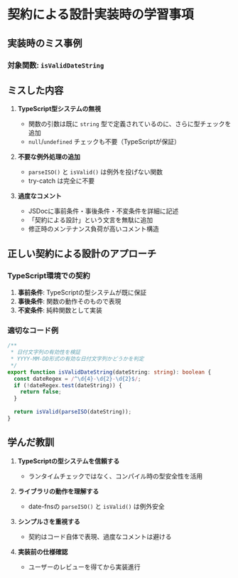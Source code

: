 # 契約による設計実装時の学習事項

## 実装時のミス事例

### 対象関数: `isValidDateString`

## ミスした内容

1. **TypeScript型システムの無視**
   - 関数の引数は既に `string` 型で定義されているのに、さらに型チェックを追加
   - `null`/`undefined` チェックも不要（TypeScriptが保証）

2. **不要な例外処理の追加**
   - `parseISO()` と `isValid()` は例外を投げない関数
   - try-catch は完全に不要

3. **過度なコメント**
   - JSDocに事前条件・事後条件・不変条件を詳細に記述
   - 「契約による設計」という文言を無駄に追加
   - 修正時のメンテナンス負荷が高いコメント構造

## 正しい契約による設計のアプローチ

### TypeScript環境での契約

1. **事前条件**: TypeScriptの型システムが既に保証
2. **事後条件**: 関数の動作そのもので表現
3. **不変条件**: 純粋関数として実装

### 適切なコード例

```typescript
/**
 * 日付文字列の有効性を検証
 * YYYY-MM-DD形式の有効な日付文字列かどうかを判定
 */
export function isValidDateString(dateString: string): boolean {
  const dateRegex = /^\d{4}-\d{2}-\d{2}$/;
  if (!dateRegex.test(dateString)) {
    return false;
  }
  
  return isValid(parseISO(dateString));
}
```

## 学んだ教訓

1. **TypeScriptの型システムを信頼する**
   - ランタイムチェックではなく、コンパイル時の型安全性を活用

2. **ライブラリの動作を理解する**
   - date-fnsの `parseISO()` と `isValid()` は例外安全

3. **シンプルさを重視する**
   - 契約はコード自体で表現、過度なコメントは避ける

4. **実装前の仕様確認**
   - ユーザーのレビューを得てから実装進行
